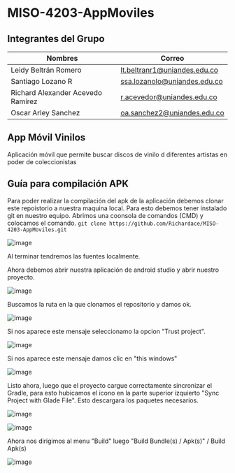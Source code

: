 # MISO-4203-AppMoviles
## Integrantes del Grupo
|  Nombres  | Correo  |  
|---|---|
| Leidy Beltrán Romero  | lt.beltranr1@uniandes.edu.co  |
| Santiago Lozano R  |  ssa.lozanolo@uniandes.edu.co |
| Richard Alexander Acevedo Ramírez   | r.acevedor@uniandes.edu.co   | 
| Oscar Arley Sanchez | oa.sanchez2@uniandes.edu.co |
## App Móvil Vinilos
Aplicación móvil que permite buscar discos de vinilo d diferentes artistas en poder de coleccionistas

## Guía para compilación APK
Para poder realizar la compilación del apk de la aplicación debemos clonar este repoistorio a nuestra maquina local. Para esto debemos tener instalado git en nuestro equipo. Abrimos una coonsola de comandos (CMD) y colocamos el comando.
`git clone https://github.com/Richardace/MISO-4203-AppMoviles.git`

![image](https://user-images.githubusercontent.com/111307672/235331821-d5b9721f-2571-4351-a9f2-13b8ded57fa3.png)

Al terminar tendremos las fuentes localmente.

Ahora debemos abrir nuestra aplicación de android studio y abrir nuestro proyecto.

![image](https://user-images.githubusercontent.com/111307672/235331906-a5eb1bba-9c47-4079-911a-6eb66a82d5b0.png)

Buscamos la ruta en la que clonamos el repositorio y damos ok.

![image](https://user-images.githubusercontent.com/111307672/235331932-653eeac6-0785-4b8b-b9c4-aac915f7ed31.png)

Si nos aparece este mensaje seleccionamo la opcion "Trust project".

![image](https://user-images.githubusercontent.com/111307672/235331989-6f63f27c-8e9c-4588-9b3f-f79f62241102.png)

Si nos aparece este mensaje damos clic en "this windows"

![image](https://user-images.githubusercontent.com/111307672/235332004-81e89ae5-8a7c-4b4d-8f00-c384b850d696.png)

Listo ahora, luego que el proyecto cargue correctamente sincronizar el Gradle, para esto hubicamos el icono en la parte superior izquierto "Sync Project with Glade File". Esto descargara los paquetes necesarios.

![image](https://user-images.githubusercontent.com/111307672/235332284-53d16c73-5a2c-4f4b-9ca7-1a9c58075d7e.png)

![image](https://user-images.githubusercontent.com/111307672/235332311-8bf055c7-9b00-45aa-8df1-7f17939c1278.png)

Ahora nos dirigimos al menu "Build" luego "Build Bundle(s) / Apk(s)" / Build Apk(s)

![image](https://user-images.githubusercontent.com/111307672/235332344-78a097cb-8fa5-41c6-aa4d-ae2f8b7ad809.png)








